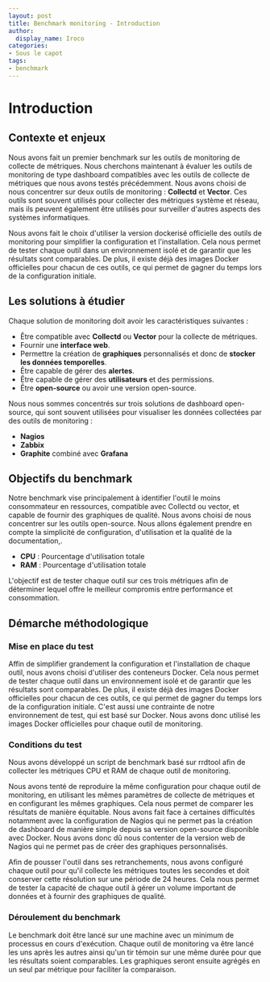```yaml
---
layout: post
title: Benchmark monitoring - Introduction
author:
  display_name: Iroco
categories:
- Sous le capot
tags:
- benchmark
---
```

# Introduction
## Contexte et enjeux

Nous avons fait un premier benchmark sur les outils de monitoring de collecte de métriques. Nous cherchons maintenant à évaluer les outils de monitoring de type dashboard compatibles avec les outils de collecte de métriques que nous avons testés précédemment.
Nous avons choisi de nous concentrer sur deux outils de monitoring : **Collectd** et **Vector**. Ces outils sont souvent utilisés pour collecter des métriques système et réseau, mais ils peuvent également être utilisés pour surveiller d'autres aspects des systèmes informatiques.

Nous avons fait le choix d'utiliser la version dockerisé officielle des outils de monitoring pour simplifier la configuration et l'installation. Cela nous permet de tester chaque outil dans un environnement isolé et de garantir que les résultats sont comparables. De plus, il existe déjà des images Docker officielles pour chacun de ces outils, ce qui permet de gagner du temps lors de la configuration initiale.


## Les solutions à étudier

Chaque solution de monitoring doit avoir les caractéristiques suivantes :
- Être compatible avec **Collectd** ou **Vector** pour la collecte de métriques.
- Fournir une **interface web**.
- Permettre la création de **graphiques** personnalisés et donc de **stocker les données temporelles**.
- Être capable de gérer des **alertes**.
- Être capable de gérer des **utilisateurs** et des permissions.
- Être **open-source** ou avoir une version open-source.
  
Nous nous sommes concentrés sur trois solutions de dashboard open-source, qui sont souvent utilisées pour visualiser les données collectées par des outils de monitoring :
- **Nagios**
- **Zabbix**
- **Graphite** combiné avec **Grafana**



## Objectifs du benchmark

Notre benchmark vise principalement à identifier l'outil le moins consommateur en ressources, compatible avec Collectd ou vector, et capable de fournir des graphiques de qualité. Nous avons choisi de nous concentrer sur les outils open-source. Nous allons également prendre en compte la simplicité de configuration, d'utilisation et la qualité de la documentation,.

- **CPU** : Pourcentage d'utilisation totale  
- **RAM** : Pourcentage d'utilisation totale  

L'objectif est de tester chaque outil sur ces trois métriques afin de déterminer lequel offre le meilleur compromis entre performance et consommation.

## Démarche méthodologique
 

### Mise en place du test

  Affin de simplifier grandement la configuration et l'installation de chaque outil, nous avons choisi d'utiliser des conteneurs Docker. Cela nous permet de tester chaque outil dans un environnement isolé et de garantir que les résultats sont comparables.
  De plus, il existe déjà des images Docker officielles pour chacun de ces outils, ce qui permet de gagner du temps lors de la configuration initiale.
  C'est aussi une contrainte de notre environnement de test, qui est basé sur Docker. Nous avons donc utilisé les images Docker officielles pour chaque outil de monitoring.

### Conditions du test

Nous avons développé un script de benchmark basé sur rrdtool afin de collecter les métriques CPU et RAM de chaque outil de monitoring.

Nous avons tenté de reproduire la même configuration pour chaque outil de monitoring, en utilisant les mêmes paramètres de collecte de métriques et en configurant les mêmes graphiques. Cela nous permet de comparer les résultats de manière équitable. Nous avons fait face à certaines difficultés notamment avec la configuration de Nagios qui ne permet pas la création de dashboard de manière simple depuis sa version open-source disponible avec Docker. Nous avons donc dû nous contenter de la version web de Nagios qui ne permet pas de créer des graphiques personnalisés.

Afin de pousser l'outil dans ses retranchements, nous avons configuré chaque outil pour qu'il collecte les métriques toutes les secondes et doit conserver cette résolution sur une période de 24 heures. Cela nous permet de tester la capacité de chaque outil à gérer un volume important de données et à fournir des graphiques de qualité.

### Déroulement du benchmark

Le benchmark doit être lancé sur une machine avec un minimum de processus en cours d'exécution. Chaque outil de monitoring va être lancé les uns après les autres ainsi qu'un tir témoin sur une même durée pour que les résultats soient comparables. Les graphiques seront ensuite agrégés en un seul par métrique pour faciliter la comparaison.
